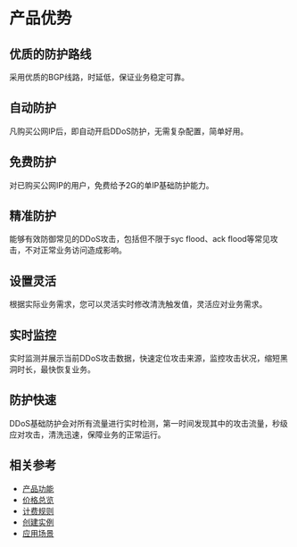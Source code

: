 # 产品优势

## 优质的防护路线

采用优质的BGP线路，时延低，保证业务稳定可靠。

## 自动防护

凡购买公网IP后，即自动开启DDoS防护，无需复杂配置，简单好用。

## 免费防护

对已购买公网IP的用户，免费给予2G的单IP基础防护能力。

## 精准防护

能够有效防御常见的DDoS攻击，包括但不限于syc flood、ack flood等常见攻击，不对正常业务访问造成影响。

## 设置灵活

根据实际业务需求，您可以灵活实时修改清洗触发值，灵活应对业务需求。

## 实时监控

实时监测并展示当前DDoS攻击数据，快速定位攻击来源，监控攻击状况，缩短黑洞时长，最快恢复业务。

## 防护快速

DDoS基础防护会对所有流量进行实时检测，第一时间发现其中的攻击流量，秒级应对攻击，清洗迅速，保障业务的正常运行。

## 相关参考

- [产品功能](../Introduction/Functions.md)
- [价格总览](https://github.com/jdcloudcom/cn/blob/edit/documentation/Cloud-Security/Basic-Anti-DDoS/Pricing/Billing-Overview.md)
- [计费规则](https://github.com/jdcloudcom/cn/blob/edit/documentation/Cloud-Security/Basic-Anti-DDoS/Pricing/Billing-Overview.md)
- [创建实例](https://github.com/jdcloudcom/cn/blob/edit/documentation/Cloud-Security/Basic-Anti-DDoS/Getting-Started/Basic-Anti-DDos-Started.md)
- [应用场景](https://github.com/jdcloudcom/cn/blob/edit/documentation/Cloud-Security/Basic-Anti-DDoS/Introduction/Application-Scenarios.md)
